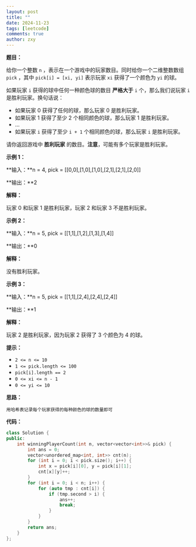 ```yaml
---
layout: post
title: ""
date: 2024-11-23
tags: [leetcode]
comments: true
author: zxy
---
```


**题目：**

给你一个整数 `n` ，表示在一个游戏中的玩家数目。同时给你一个二维整数数组 `pick` ，其中 `pick[i] = [xi, yi]` 表示玩家 `xi` 获得了一个颜色为 `yi` 的球。

如果玩家 `i` 获得的球中任何一种颜色球的数目 **严格大于** `i` 个，那么我们说玩家 `i` 是胜利玩家。换句话说：

- 如果玩家 0 获得了任何的球，那么玩家 0 是胜利玩家。
- 如果玩家 1 获得了至少 2 个相同颜色的球，那么玩家 1 是胜利玩家。
- ...
- 如果玩家 `i` 获得了至少 `i + 1` 个相同颜色的球，那么玩家 `i` 是胜利玩家。

请你返回游戏中 **胜利玩家** 的数目。**注意**，可能有多个玩家是胜利玩家。

**示例 1：**

**输入：**n = 4, pick = [[0,0],[1,0],[1,0],[2,1],[2,1],[2,0]]

**输出：**2

**解释：**

玩家 0 和玩家 1 是胜利玩家，玩家 2 和玩家 3 不是胜利玩家。

**示例 2：**

**输入：**n = 5, pick = [[1,1],[1,2],[1,3],[1,4]]

**输出：**0

**解释：**

没有胜利玩家。

**示例 3：**

**输入：**n = 5, pick = [[1,1],[2,4],[2,4],[2,4]]

**输出：**1

**解释：**

玩家 2 是胜利玩家，因为玩家 2 获得了 3 个颜色为 4 的球。

**提示：**

- `2 <= n <= 10`
- `1 <= pick.length <= 100`
- `pick[i].length == 2`
- `0 <= xi <= n - 1 `
- `0 <= yi <= 10`

**思路：**

```
用哈希表记录每个玩家获得的每种颜色的球的数量即可
```

**代码：**

```cpp
class Solution {
public:
    int winningPlayerCount(int n, vector<vector<int>>& pick) {
        int ans = 0;
        vector<unordered_map<int, int>> cnt(n);
        for (int i = 0; i < pick.size(); i++) {
            int x = pick[i][0], y = pick[i][1];
            cnt[x][y]++;
        } 
        for (int i = 0; i < n; i++) {
            for (auto tmp : cnt[i]) {
                if (tmp.second > i) {
                    ans++;
                    break;
                }
            }
        }
        return ans;
    }
};
```

